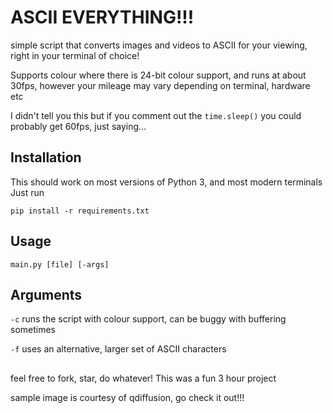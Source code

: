 # ASCII EVERYTHING!!!

simple script that converts images and videos to ASCII for your viewing, right in your terminal of choice!

Supports colour where there is 24-bit colour support, and runs at about 30fps, however your mileage may vary depending on terminal, hardware etc

I didn't tell you this but if you comment out the `time.sleep()` you could probably get 60fps, just saying...

## Installation

This should work on most versions of Python 3, and most modern terminals
Just run

` pip install -r requirements.txt `


## Usage 

` main.py [file] [-args] `

## Arguments

`-c` runs the script with colour support, can be buggy with buffering sometimes

`-f` uses an alternative, larger set of ASCII characters


## 

feel free to fork, star, do whatever! This was a fun 3 hour project

sample image is courtesy of qdiffusion, go check it out!!!
